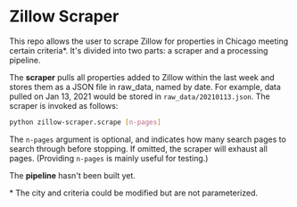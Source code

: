 # Zillow Scraper


This repo allows the user to scrape Zillow for properties in Chicago meeting certain criteria\*.
It's divided into two parts: a scraper and a processing pipeline.

The **scraper** pulls all properties added to Zillow within the last week and stores them as a JSON file in raw_data, named by date.
For example, data pulled on Jan 13, 2021 would be stored in `raw_data/20210113.json`.
The scraper is invoked as follows:
```bash
python zillow-scraper.scrape [n-pages]
```
The `n-pages` argument is optional, and indicates how many search pages to search through before stopping.
If omitted, the scraper will exhaust all pages.
(Providing `n-pages` is mainly useful for testing.)

The **pipeline** hasn't been built yet.


\* The city and criteria could be modified but are not parameterized.
